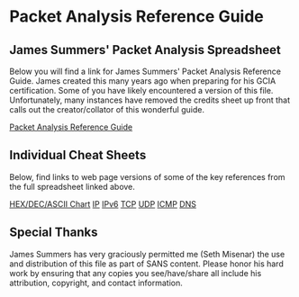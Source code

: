 Packet Analysis Reference Guide
========


James Summers' Packet Analysis Spreadsheet
---------
Below you will find a link for James Summers' Packet Analysis Reference Guide. James created this many years ago when preparing for his GCIA certification. Some of you have likely encountered a version of this file. Unfortunately, many instances have removed the credits sheet up front that calls out the creator/collator of this wonderful guide.

[Packet Analysis Reference Guide](Tools/pdfs/Summers_PacketAnalysisReferenceGuidev3.4.xlsx)


Individual Cheat Sheets
---------

Below, find links to web page versions of some of the key references from the full spreadsheet linked above.

<a href='Tools/tcpip/ascii.html' target='_blank'>HEX/DEC/ASCII Chart</a>
<a href='Tools/tcpip/ip.html' target='_blank'>IP</a>
<a href='Tools/tcpip/ipv6.html' target='_blank'>IPv6</a>
<a href='Tools/tcpip/tcp.html' target='_blank'>TCP</a>
<a href='Tools/tcpip/udp.html' target='_blank'>UDP</a>
<a href='Tools/tcpip/icmp.html' target='_blank'>ICMP</a>
<a href='Tools/tcpip/dns.html' target='_blank'>DNS</a>


Special Thanks
--------------
James Summers has very graciously permitted me (Seth Misenar) the use and distribution of this file as part of SANS content. Please honor his hard work by ensuring that any copies you see/have/share all include his attribution, copyright, and contact information.

